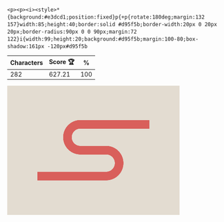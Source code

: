 `<p><p><i><style>*{background:#e3dcd1;position:fixed}p{+p{rotate:180deg;margin:132 157}width:85;height:40;border:solid #d95f5b;border-width:20px 0 20px 20px;border-radius:90px 0 0 90px;margin:72 122}i{width:99;height:20;background:#d95f5b;margin:100-80;box-shadow:161px -120px#d95f5b`

| Characters | Score 🏆 | %   |
| ---------- | -------- | --- |
| 282        | 627.21   | 100 |

![](/2025/May2025/05/20250505.png)
